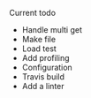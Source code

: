 Current todo

* Handle multi get
* Make file
* Load test
* Add profiling
* Configuration
* Travis build
* Add a linter
